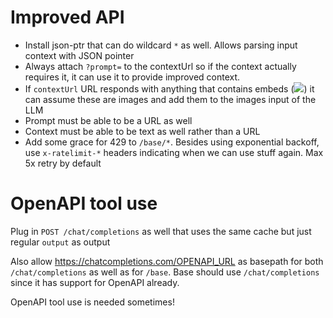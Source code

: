 # Improved API

- Install json-ptr that can do wildcard `*` as well. Allows parsing input context with JSON pointer
- Always attach `?prompt=` to the contextUrl so if the context actually requires it, it can use it to provide improved context.
- If `contextUrl` URL responds with anything that contains embeds (![](URL)) it can assume these are images and add them to the images input of the LLM
- Prompt must be able to be a URL as well
- Context must be able to be text as well rather than a URL
- Add some grace for 429 to `/base/*`. Besides using exponential backoff, use `x-ratelimit-*` headers indicating when we can use stuff again. Max 5x retry by default

# OpenAPI tool use

Plug in `POST /chat/completions` as well that uses the same cache but just regular `output` as output

Also allow https://chatcompletions.com/OPENAPI_URL as basepath for both `/chat/completions` as well as for `/base`. Base should use `/chat/completions` since it has support for OpenAPI already.

OpenAPI tool use is needed sometimes!
